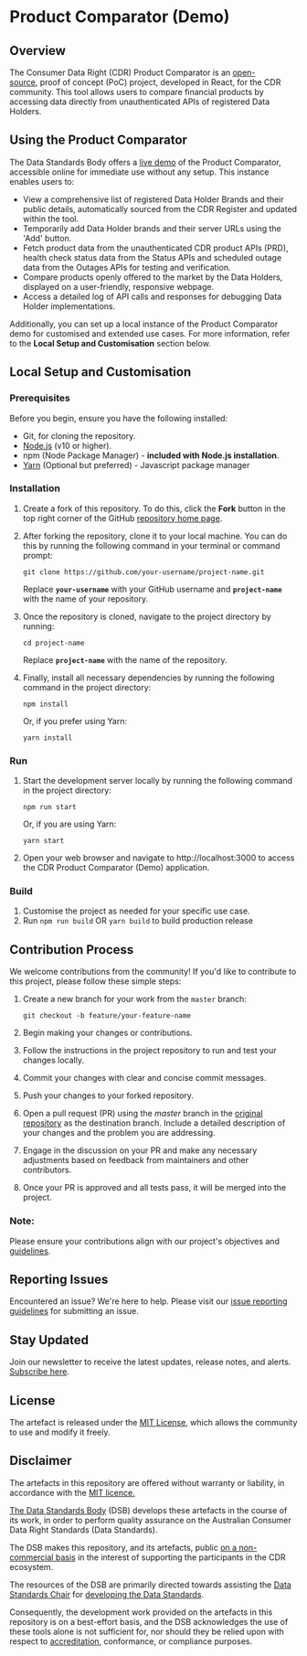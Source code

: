 # Product Comparator (Demo)

## Overview

The Consumer Data Right (CDR) Product Comparator is an [open-source](https://opensource.com/resources/what-open-source), proof of concept (PoC) project, developed in React, for the CDR community. This tool allows users to compare financial products by accessing data directly from unauthenticated APIs of registered Data Holders.

## Using the Product Comparator

The Data Standards Body offers a [live demo](https://consumerdatastandardsaustralia.github.io/product-comparator-demo/) of the Product Comparator, accessible online for immediate use without any setup. This instance enables users to:

- View a comprehensive list of registered Data Holder Brands and their public details, automatically sourced from the CDR Register and updated within the tool.
- Temporarily add Data Holder brands and their server URLs using the 'Add' button.
- Fetch product data from the unauthenticated CDR product APIs (PRD), health check status data from the Status APIs and scheduled outage data from the Outages APIs for testing and verification.
- Compare products openly offered to the market by the Data Holders, displayed on a user-friendly, responsive webpage.
- Access a detailed log of API calls and responses for debugging Data Holder implementations.

Additionally, you can set up a local instance of the Product Comparator demo for customised and extended use cases. For more information, refer to the **Local Setup and Customisation** section below.

## Local Setup and Customisation

### Prerequisites

Before you begin, ensure you have the following installed:

- Git, for cloning the repository.
- [Node.js](https://nodejs.org/en/) (v10 or higher).
- npm (Node Package Manager) - **included with Node.js installation**.
- [Yarn](https://yarnpkg.com/) (Optional but preferred) - Javascript package manager

### Installation

1. Create a fork of this repository. To do this, click the **Fork** button in the top right corner of the GitHub [repository home page](https://consumerdatastandardsaustralia.github.io/product-comparator-demo/).
    
2. After forking the repository, clone it to your local machine. You can do this by running the following command in your terminal or command prompt:
    
    ```shell
    git clone https://github.com/your-username/project-name.git
    ```
    
    Replace **`your-username`** with your GitHub username and **`project-name`** with the name of your repository.
    
3. Once the repository is cloned, navigate to the project directory by running:
    
    ```
    cd project-name
    ```
    
    Replace **`project-name`** with the name of the repository.
    
4. Finally, install all necessary dependencies by running the following command in the project directory:
    
    ```shell
    npm install
    ```
    
    Or, if you prefer using Yarn:
    
    ```shell
    yarn install
    ```
    

### Run

1. Start the development server locally by running the following command in the project directory:
    
    ```shell
    npm run start
    ```
    
    Or, if you are using Yarn:
    
    ```shell
    yarn start
    ```
    
2. Open your web browser and navigate to http://localhost:3000 to access the CDR Product Comparator (Demo) application.

### Build

1. Customise the project as needed for your specific use case.
2. Run `npm run build` OR `yarn build` to build production release

## Contribution Process

We welcome contributions from the community! If you'd like to contribute to this project, please follow these simple steps:

1. Create a new branch for your work from the `master` branch:
    
    ```
    git checkout -b feature/your-feature-name
    ```
    
2. Begin making your changes or contributions.
3. Follow the instructions in the project repository to run and test your changes locally.
4. Commit your changes with clear and concise commit messages.
5. Push your changes to your forked repository.
6. Open a pull request (PR) using the _master_ branch in the [original repository](https://github.com/ConsumerDataStandardsAustralia/product-comparator-demo) as the destination branch. Include a detailed description of your changes and the problem you are addressing.
7. Engage in the discussion on your PR and make any necessary adjustments based on feedback from maintainers and other contributors.
8. Once your PR is approved and all tests pass, it will be merged into the project.

### Note:

Please ensure your contributions align with our project's objectives and [guidelines](https://d61cds.notion.site/Contribution-Guidelines-8b99d030fea946668fbc75444197e68b?pvs=4).

## Reporting Issues

Encountered an issue? We're here to help. Please visit our [issue reporting guidelines](https://d61cds.notion.site/Issue-Reporting-Guidelines-71a329a0658c4b69a232eab95822509b?pvs=4) for submitting an issue.

## Stay Updated

Join our newsletter to receive the latest updates, release notes, and alerts. [Subscribe here](https://consumerdatastandards.us18.list-manage.com/subscribe?u=fb3bcb1ec5662d9767ab3c414&id=a4414b3906).

## License

The artefact is released under the [MIT License](https://github.com/ConsumerDataRight/mock-register/blob/main/LICENSE), which allows the community to use and modify it freely.

## Disclaimer

The artefacts in this repository are offered without warranty or liability, in accordance with the [MIT licence.](https://github.com/ConsumerDataStandardsAustralia/java-artefacts/blob/master/LICENSE)

[The Data Standards Body](https://www.csiro.au/en/News/News-releases/2018/Data61-appointed-to-Data-Standards-Body-role) (DSB) develops these artefacts in the course of its work, in order to perform quality assurance on the Australian Consumer Data Right Standards (Data Standards).

The DSB makes this repository, and its artefacts, public [on a non-commercial basis](https://github.com/ConsumerDataStandardsAustralia/java-artefacts/blob/master/LICENSE) in the interest of supporting the participants in the CDR ecosystem.

The resources of the DSB are primarily directed towards assisting the [Data Standards Chair](https://consumerdatastandards.gov.au/about/) for [developing the Data Standards](https://github.com/ConsumerDataStandardsAustralia/standards).

Consequently, the development work provided on the artefacts in this repository is on a best-effort basis, and the DSB acknowledges the use of these tools alone is not sufficient for, nor should they be relied upon with respect to [accreditation](https://www.accc.gov.au/focus-areas/consumer-data-right-cdr-0/cdr-draft-accreditation-guidelines), conformance, or compliance purposes.